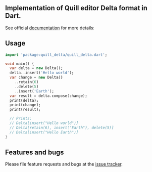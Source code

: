 ## Implementation of Quill editor Delta format in Dart.

See official [documentation][] for more details:

[documentation]: https://quilljs.com/docs/delta/

## Usage

```dart
import 'package:quill_delta/quill_delta.dart';

void main() {
  var delta = new Delta();
  delta..insert('Hello world');
  var change = new Delta()
    ..retain(6)
    ..delete(5)
    ..insert('Earth');
  var result = delta.compose(change);
  print(delta);
  print(change);
  print(result);

  // Prints:
  // Delta[insert("Hello world")]
  // Delta[retain(6), insert("Earth"), delete(5)]
  // Delta[insert("Hello Earth")]
}
```

## Features and bugs

Please file feature requests and bugs at the [issue tracker][tracker].

[tracker]: https://github.com/pulyaevskiy/dart-quill-delta/issues
